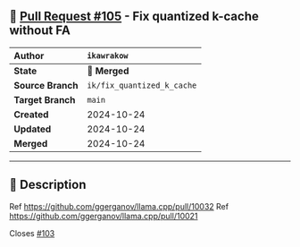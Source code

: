 ## 🔀 [Pull Request #105](https://github.com/ikawrakow/ik_llama.cpp/pull/105) - Fix quantized k-cache without FA

| **Author** | `ikawrakow` |
| :--- | :--- |
| **State** | 🔀 **Merged** |
| **Source Branch** | `ik/fix_quantized_k_cache` |
| **Target Branch** | `main` |
| **Created** | 2024-10-24 |
| **Updated** | 2024-10-24 |
| **Merged** | 2024-10-24 |

---

## 📄 Description

Ref  https://github.com/ggerganov/llama.cpp/pull/10032
Ref https://github.com/ggerganov/llama.cpp/pull/10021

Closes [#103](https://github.com/ikawrakow/ik_llama.cpp/issues/103)